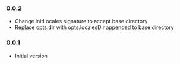 ### 0.0.2
* Change initLocales signature to accept base directory
* Replace opts.dir with opts.localesDir appended to base directory

### 0.0.1
* Initial version
